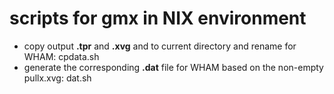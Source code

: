 # scripts for gmx in NIX environment
- copy output **.tpr** and **.xvg** and  to current directory and rename for WHAM: cpdata.sh
- generate the corresponding **.dat** file for WHAM based on the non-empty pullx.xvg: dat.sh
